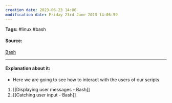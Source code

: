 ```yaml
---
creation date: 2023-06-23 14:06
modification date: Friday 23rd June 2023 14:06:59
---
```


**Tags:** #linux #bash 

#### Source:
[Bash](https://tldp.org/LDP/Bash-Beginners-Guide/html/chap_08.html)

--------------------------------------

#### Explanation about it:

* Here we are going to see how to interact with the users of our scripts

1. [[Displaying user messages - Bash]]
2. [[Catching user input - Bash]]
